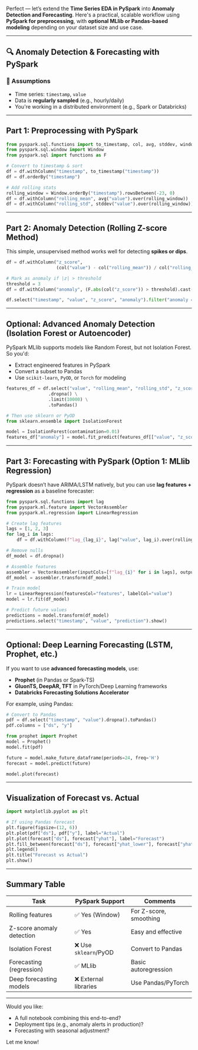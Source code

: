 Perfect — let’s extend the **Time Series EDA in PySpark** into **Anomaly Detection and Forecasting**. Here's a practical, scalable workflow using **PySpark for preprocessing**, with **optional MLlib or Pandas-based modeling** depending on your dataset size and use case.

------

## 🔍 Anomaly Detection & Forecasting with PySpark

### 📌 Assumptions

- Time series: `timestamp`, `value`
- Data is **regularly sampled** (e.g., hourly/daily)
- You're working in a distributed environment (e.g., Spark or Databricks)

------

## Part 1: Preprocessing with PySpark

```python
from pyspark.sql.functions import to_timestamp, col, avg, stddev, window
from pyspark.sql.window import Window
from pyspark.sql import functions as F

# Convert to timestamp & sort
df = df.withColumn("timestamp", to_timestamp("timestamp"))
df = df.orderBy("timestamp")

# Add rolling stats
rolling_window = Window.orderBy("timestamp").rowsBetween(-23, 0)
df = df.withColumn("rolling_mean", avg("value").over(rolling_window))
df = df.withColumn("rolling_std", stddev("value").over(rolling_window))
```

------

## Part 2: Anomaly Detection (Rolling Z-score Method)

This simple, unsupervised method works well for detecting **spikes or dips**.

```python
df = df.withColumn("z_score", 
                   (col("value") - col("rolling_mean")) / col("rolling_std"))

# Mark as anomaly if |z| > threshold
threshold = 3
df = df.withColumn("anomaly", (F.abs(col("z_score")) > threshold).cast("int"))

df.select("timestamp", "value", "z_score", "anomaly").filter("anomaly = 1").show()
```

------

## Optional: Advanced Anomaly Detection (Isolation Forest or Autoencoder)

PySpark MLlib supports models like Random Forest, but not Isolation Forest. So you'd:

- Extract engineered features in PySpark
- Convert a subset to Pandas
- Use `scikit-learn`, `PyOD`, or `Torch` for modeling

```python
features_df = df.select("value", "rolling_mean", "rolling_std", "z_score") \
                .dropna() \
                .limit(10000) \
                .toPandas()

# Then use sklearn or PyOD
from sklearn.ensemble import IsolationForest

model = IsolationForest(contamination=0.01)
features_df["anomaly"] = model.fit_predict(features_df[["value", "z_score"]])
```

------

## Part 3: Forecasting with PySpark (Option 1: MLlib Regression)

PySpark doesn’t have ARIMA/LSTM natively, but you can use **lag features + regression** as a baseline forecaster:

```python
from pyspark.sql.functions import lag
from pyspark.ml.feature import VectorAssembler
from pyspark.ml.regression import LinearRegression

# Create lag features
lags = [1, 2, 3]
for lag_i in lags:
    df = df.withColumn(f"lag_{lag_i}", lag("value", lag_i).over(rolling_window))

# Remove nulls
df_model = df.dropna()

# Assemble features
assembler = VectorAssembler(inputCols=[f"lag_{i}" for i in lags], outputCol="features")
df_model = assembler.transform(df_model)

# Train model
lr = LinearRegression(featuresCol="features", labelCol="value")
model = lr.fit(df_model)

# Predict future values
predictions = model.transform(df_model)
predictions.select("timestamp", "value", "prediction").show()
```

------

## Optional: Deep Learning Forecasting (LSTM, Prophet, etc.)

If you want to use **advanced forecasting models**, use:

- **Prophet** (in Pandas or Spark-TS)
- **GluonTS, DeepAR, TFT** in PyTorch/Deep Learning frameworks
- **Databricks Forecasting Solutions Accelerator**

For example, using Pandas:

```python
# Convert to Pandas
pdf = df.select("timestamp", "value").dropna().toPandas()
pdf.columns = ["ds", "y"]

from prophet import Prophet
model = Prophet()
model.fit(pdf)

future = model.make_future_dataframe(periods=24, freq='H')
forecast = model.predict(future)

model.plot(forecast)
```

------

## Visualization of Forecast vs. Actual

```python
import matplotlib.pyplot as plt

# If using Pandas forecast
plt.figure(figsize=(12, 6))
plt.plot(pdf["ds"], pdf["y"], label="Actual")
plt.plot(forecast["ds"], forecast["yhat"], label="Forecast")
plt.fill_between(forecast["ds"], forecast["yhat_lower"], forecast["yhat_upper"], alpha=0.2)
plt.legend()
plt.title("Forecast vs Actual")
plt.show()
```

------

## Summary Table

| Task                      | PySpark Support      | Comments               |
| ------------------------- | -------------------- | ---------------------- |
| Rolling features          | ✅ Yes (Window)       | For Z-score, smoothing |
| Z-score anomaly detection | ✅ Yes                | Easy and effective     |
| Isolation Forest          | ❌ Use `sklearn`/PyOD | Convert to Pandas      |
| Forecasting (regression)  | ✅ MLlib              | Basic autoregression   |
| Deep forecasting models   | ❌ External libraries | Use Pandas/PyTorch     |

------

Would you like:

- A full notebook combining this end-to-end?
- Deployment tips (e.g., anomaly alerts in production)?
- Forecasting with seasonal adjustment?

Let me know!
